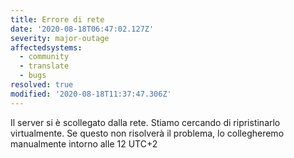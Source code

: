 ```yaml
---
title: Errore di rete
date: '2020-08-18T06:47:02.127Z'
severity: major-outage
affectedsystems:
  - community
  - translate
  - bugs
resolved: true
modified: '2020-08-18T11:37:47.306Z'
---
```

Il server si è scollegato dalla rete. Stiamo cercando di ripristinarlo virtualmente. Se questo non risolverà il problema, lo collegheremo manualmente intorno alle 12 UTC+2

<!--- language code: it -->
